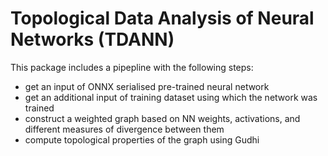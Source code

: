 # Topological Data Analysis of Neural Networks (TDANN)
This package includes a pipepline with the following steps:
* get an input of ONNX serialised pre-trained neural network
* get an additional input of training dataset using which the network was trained
* construct a weighted graph based on NN weights, activations, and different measures of divergence between them
* compute topological properties of the graph using Gudhi
